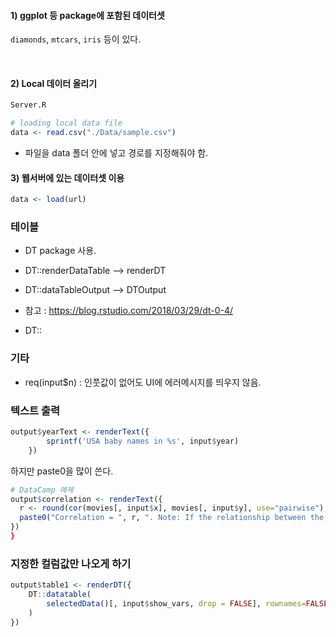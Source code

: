 

#### 1) ggplot 등 package에 포함된 데이터셋

`diamonds`, `mtcars`, `iris` 등이 있다.

<br>

#### 2) Local 데이터 올리기

```r
Server.R

# loading local data file
data <- read.csv("./Data/sample.csv")

```
* 파일을 data 폴더 안에 넣고 경로를 지정해줘야 함.

#### 3) 웹서버에 있는 데이터셋 이용
```r
data <- load(url)
```


### 테이블

* DT package 사용.

* DT::renderDataTable --> renderDT
* DT::dataTableOutput --> DTOutput
* 참고 : https://blog.rstudio.com/2018/03/29/dt-0-4/


* DT::

### 기타
* req(input$n) : 인풋값이 없어도 UI에 에러메시지를 띄우지 않음.


### 텍스트 출력
```r
output$yearText <- renderText({
        sprintf('USA baby names in %s', input$year)
    })
```

하지만 paste0을 많이 쓴다.
```r
# DataCamp 예제
output$correlation <- renderText({
  r <- round(cor(movies[, input$x], movies[, input$y], use="pairwise"), 3)
  paste0("Correlation = ", r, ". Note: If the relationship between the two variables is not linear, the correlation coefficient will not be meaningful.")
})
}
```


### 지정한 컬럼값만 나오게 하기

```r
output$table1 <- renderDT({
    DT::datatable(
        selectedData()[, input$show_vars, drop = FALSE], rownames=FALSE
    )
})
```
